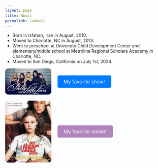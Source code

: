 ```yaml
---
layout: page
title: About
permalink: /about/
---
```


- Born in Isfahan, Iran in August, 2010.
- Moved to Charlotte, NC in August, 2013.
- Went to preschool at University Child Development Center and elementary/middle school at Metrolina Regional Scholars Academy in Charlotte, NC.
- Moved to San Diego, California on July 1st, 2024.

<div style="display: flex; align-items: center; margin-bottom: 20px;">
  <!-- Image for the show -->
  <img src="images/prettylittleliars.jpg" alt="Favorite Show" style="width: 150px; height: auto; margin-right: 20px; border-radius: 10px;">
  
  <!-- Button for the show -->
  <a href="https://www.disneyplus.com/browse/entity-95ffc9f8-bb94-486c-b2bb-8a817f326b51?distributionPartner=google" style="
      display: inline-block;
      padding: 10px 20px;
      font-size: 16px;
      color: #fff;
      background-color: #007BFF;
      border: none;
      border-radius: 5px;
      text-decoration: none;
      text-align: center;
      cursor: pointer;">
    My favorite show!
  </a>
</div>

<div style="display: flex; align-items: center;">
  <!-- Image for the movie -->
  <img src="images/10_Things_I_Hate_About_You_film.jpg" alt="Favorite Movie" style="width: 150px; height: auto; margin-right: 20px; border-radius: 10px;">
  
  <!-- Button for the movie -->
  <a href="https://www.disneyplus.com/browse/entity-46af23cb-79bc-4e57-90c0-1fc9661f8afe" style="
      display: inline-block;
      padding: 10px 20px;
      font-size: 16px;
      color: #fff;
      background-color: #B284BE;
      border: none;
      border-radius: 5px;
      text-decoration: none;
      text-align: center;
      cursor: pointer;">
    My favorite movie!
  </a>
</div>
